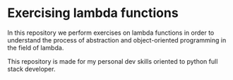 # Exercising lambda functions

In this repository we perform exercises on lambda functions in order to understand the process of abstraction and object-oriented programming in the field of lambda. 

This repository is made for my personal dev skills oriented to python full stack developer.

